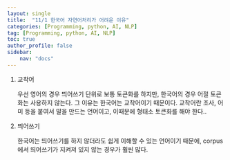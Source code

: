 ```yaml
---
layout: single
title:  "11/1 한국어 자연어처리가 어려운 이유"
categories: [Programming, python, AI, NLP]
tag: [Programming, python, AI, NLP]
toc: true
author_profile: false
sidebar:
    nav: "docs"
---
```


1. 교착어 

   우선 영어의 경우 띄어쓰기 단위로 보통 토큰화를 하지만, 한국어의 경우 어절 토큰화는 사용하지 않는다. 그 이유는 한국어는 교착어이기 때문이다. 교착어란 조사, 어미 등을 붙여서 말을 만드는 언어이고, 이때문에 형태소 토큰화를 해야 한다..

2. 띄어쓰기

   한국어는 띄어쓰기를 하지 않더라도 쉽게 이해할 수 있는 언어이기 때문에, corpus에서 띄어쓰기가 지켜져 있지 않는 경우가 훨씬 많다.